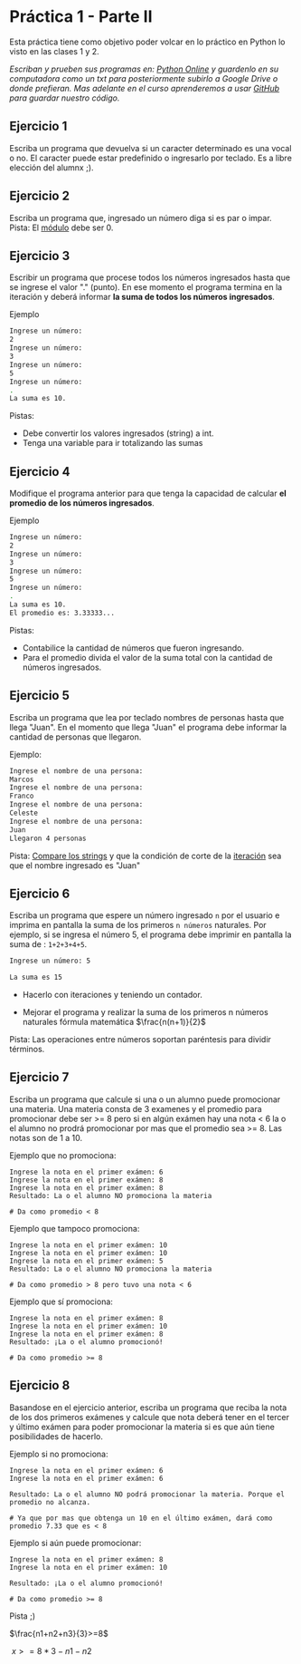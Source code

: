 # Práctica 1 - Parte II

Esta práctica tiene como objetivo poder volcar en lo práctico en Python lo visto en las clases 1 y 2.

_Escriban y prueben sus programas en: [Python Online](https://www.online-python.com/) y guardenlo en su computadora como un txt para posteriormente subirlo a Google Drive o donde prefieran. Mas adelante en el curso aprenderemos a usar [GitHub](https://github.com/) para guardar nuestro código._


## Ejercicio 1
Escriba un programa que devuelva si un caracter determinado es una vocal o no. El caracter puede estar predefinido o ingresarlo por teclado. Es a libre elección del alumnx ;).

## Ejercicio 2
Escriba un programa que, ingresado un número diga si es par o impar.
Pista: El [módulo](https://kity-linuxero.github.io/prog_CFP410/clase2.html#/3/7) debe ser 0.


## Ejercicio 3
Escribir un programa que procese todos los números ingresados hasta que se ingrese el valor "." (punto). En ese momento el programa termina en la iteración y deberá informar __la suma de todos los números ingresados__.

Ejemplo
```bash
Ingrese un número:
2
Ingrese un número:
3
Ingrese un número:
5
Ingrese un número:
.
La suma es 10.
```

Pistas:
- Debe convertir los valores ingresados (string) a int.
- Tenga una variable para ir totalizando las sumas

## Ejercicio 4

Modifique el programa anterior para que tenga la capacidad de calcular __el promedio de los números ingresados__.

Ejemplo
```bash
Ingrese un número:
2
Ingrese un número:
3
Ingrese un número:
5
Ingrese un número:
.
La suma es 10.
El promedio es: 3.33333...
```

Pistas:
- Contabilice la cantidad de números que fueron ingresando.
- Para el promedio divida el valor de la suma total con la cantidad de números ingresados. 

## Ejercicio 5
Escriba un programa que lea por teclado nombres de personas hasta que llega "Juan". En el momento que llega "Juan" el programa debe informar la cantidad de personas que llegaron.

Ejemplo:
```bash
Ingrese el nombre de una persona:
Marcos
Ingrese el nombre de una persona:
Franco
Ingrese el nombre de una persona:
Celeste
Ingrese el nombre de una persona:
Juan
Llegaron 4 personas
```

Pista: [Compare los strings](https://kity-linuxero.github.io/prog_CFP410/clase2.html#/3/13) y que la condición de corte de la [iteración](https://kity-linuxero.github.io/prog_CFP410/clase1.html#/6/11/1) sea que el nombre ingresado es "Juan"

## Ejercicio 6 

Escriba un programa que espere un número ingresado `n` por el usuario e imprima en pantalla la suma de los primeros `n números` naturales.
Por ejemplo, si se ingresa el número 5, el programa debe imprimir en pantalla la suma de : `1+2+3+4+5`.

```bash
Ingrese un número: 5

La suma es 15
```

- Hacerlo con iteraciones y teniendo un contador.

- Mejorar el programa y realizar la suma de los primeros n números naturales fórmula matemática $\frac{n(n+1)}{2}$

Pista: Las operaciones entre números soportan paréntesis para dividir términos.


## Ejercicio 7
Escriba un programa que calcule si una o un alumno puede promocionar una materia.
Una materia consta de 3 examenes y el promedio para promocionar debe ser >= 8 pero si en algún exámen hay una nota < 6 la o el alumno no prodrá promocionar por mas que el promedio sea >= 8.
Las notas son de 1 a 10.

Ejemplo que no promociona:
```
Ingrese la nota en el primer exámen: 6
Ingrese la nota en el primer exámen: 8
Ingrese la nota en el primer exámen: 8
Resultado: La o el alumno NO promociona la materia

# Da como promedio < 8

```

Ejemplo que tampoco promociona:
```
Ingrese la nota en el primer exámen: 10
Ingrese la nota en el primer exámen: 10
Ingrese la nota en el primer exámen: 5
Resultado: La o el alumno NO promociona la materia

# Da como promedio > 8 pero tuvo una nota < 6

```

Ejemplo que sí promociona:
```
Ingrese la nota en el primer exámen: 8
Ingrese la nota en el primer exámen: 10
Ingrese la nota en el primer exámen: 8
Resultado: ¡La o el alumno promocionó!

# Da como promedio >= 8

```

## Ejercicio 8
Basandose en el ejercicio anterior, escriba un programa que reciba la nota de los dos primeros exámenes y calcule que nota deberá tener en el tercer y último exámen para poder promocionar la materia si es que aún tiene posibilidades de hacerlo.

Ejemplo si no promociona:
```
Ingrese la nota en el primer exámen: 6
Ingrese la nota en el primer exámen: 6

Resultado: La o el alumno NO podrá promocionar la materia. Porque el promedio no alcanza.

# Ya que por mas que obtenga un 10 en el último exámen, dará como promedio 7.33 que es < 8

```

Ejemplo si aún puede promocionar:
```
Ingrese la nota en el primer exámen: 8
Ingrese la nota en el primer exámen: 10

Resultado: ¡La o el alumno promocionó!

# Da como promedio >= 8

```

Pista ;)

$\frac{n1+n2+n3}{3}>=8$

$\ x>=8*3-n1-n2$



